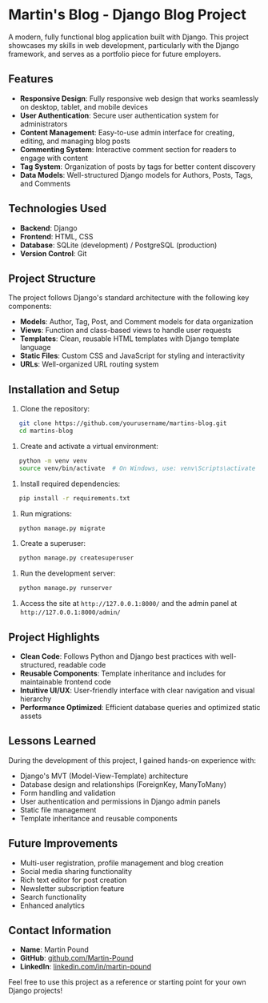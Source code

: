 # Martin's Blog - Django Blog Project
A modern, fully functional blog application built with Django. This project showcases my skills in web development, particularly with the Django framework, and serves as a portfolio piece for future employers.
## Features
- **Responsive Design**: Fully responsive web design that works seamlessly on desktop, tablet, and mobile devices
- **User Authentication**: Secure user authentication system for administrators
- **Content Management**: Easy-to-use admin interface for creating, editing, and managing blog posts
- **Commenting System**: Interactive comment section for readers to engage with content
- **Tag System**: Organization of posts by tags for better content discovery
- **Data Models**: Well-structured Django models for Authors, Posts, Tags, and Comments

## Technologies Used
- **Backend**: Django
- **Frontend**: HTML, CSS
- **Database**: SQLite (development) / PostgreSQL (production)
- **Version Control**: Git

## Project Structure
The project follows Django's standard architecture with the following key components:
- **Models**: Author, Tag, Post, and Comment models for data organization
- **Views**: Function and class-based views to handle user requests
- **Templates**: Clean, reusable HTML templates with Django template language
- **Static Files**: Custom CSS and JavaScript for styling and interactivity
- **URLs**: Well-organized URL routing system

## Installation and Setup
1. Clone the repository:
``` bash
   git clone https://github.com/yourusername/martins-blog.git
   cd martins-blog
```
1. Create and activate a virtual environment:
``` bash
   python -m venv venv
   source venv/bin/activate  # On Windows, use: venv\Scripts\activate
```
1. Install required dependencies:
``` bash
   pip install -r requirements.txt
```
1. Run migrations:
``` bash
   python manage.py migrate
```
1. Create a superuser:
``` bash
   python manage.py createsuperuser
```
1. Run the development server:
``` bash
   python manage.py runserver
```
1. Access the site at `http://127.0.0.1:8000/` and the admin panel at `http://127.0.0.1:8000/admin/`

## Project Highlights
- **Clean Code**: Follows Python and Django best practices with well-structured, readable code
- **Reusable Components**: Template inheritance and includes for maintainable frontend code
- **Intuitive UI/UX**: User-friendly interface with clear navigation and visual hierarchy
- **Performance Optimized**: Efficient database queries and optimized static assets

## Lessons Learned
During the development of this project, I gained hands-on experience with:
- Django's MVT (Model-View-Template) architecture
- Database design and relationships (ForeignKey, ManyToMany)
- Form handling and validation
- User authentication and permissions in Django admin panels
- Static file management
- Template inheritance and reusable components

## Future Improvements
- Multi-user registration, profile management and blog creation
- Social media sharing functionality
- Rich text editor for post creation
- Newsletter subscription feature
- Search functionality
- Enhanced analytics

## Contact Information
- **Name**: Martin Pound
- **GitHub**: [github.com/Martin-Pound](https://github.com/Martin-Pound)
- **LinkedIn**: [linkedin.com/in/martin-pound](https://linkedin.com/in/martin-pound-784ba7108)


Feel free to use this project as a reference or starting point for your own Django projects!
